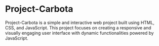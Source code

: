 # Project-Carbota
Project-Carbota is a simple and interactive web project built using HTML, CSS, and JavaScript. This project focuses on creating a responsive and visually engaging user interface with dynamic functionalities powered by JavaScript.
